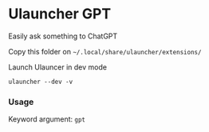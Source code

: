 # Ulauncher GPT

Easily ask something to ChatGPT

Copy this folder on `~/.local/share/ulauncher/extensions/`

Launch Ulauncer in dev mode 

`ulauncher --dev -v`


### Usage

Keyword argument: `gpt` 